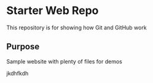 # Starter Web Repo

This repository is for showing how Git and GitHub work

## Purpose

Sample website with plenty of files for demos

jkdhfkdh